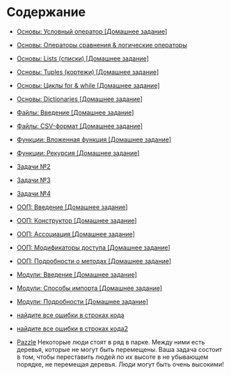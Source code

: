 # Содержание
- [Основы: Условный оператор [Домашнее задание]](https://github.com/Nutamy/mitapp/blob/main/Fundamentals%20of%20Python/task6.ipynb)
- [Основы: Операторы сравнения & логические операторы](https://github.com/Nutamy/mitapp/blob/main/Fundamentals%20of%20Python/task5.ipynb)
- [Основы: Lists (списки) [Домашнее задание]](https://github.com/Nutamy/mitapp/blob/main/Fundamentals%20of%20Python/task_lists.ipynb)
- [Основы: Tuples (кортежи) [Домашнее задание]](https://github.com/Nutamy/mitapp/blob/main/Fundamentals%20of%20Python/task_tupls.ipynb)
- [Основы: Циклы for & while [Домашнее задание]](https://github.com/Nutamy/mitapp/blob/main/Fundamentals%20of%20Python/task_for.ipynb)
- [Основы: Dictionaries [Домашнее задание]](https://github.com/Nutamy/mitapp/blob/main/Fundamentals%20of%20Python/task_dict.ipynb)

- [Файлы: Введение [Домашнее задание]](https://github.com/Nutamy/mitapp/blob/main/Fundamentals%20of%20Python/task_file.ipynb)
- [Файлы: CSV-формат [Домашнее задание]](https://github.com/Nutamy/mitapp/blob/main/Fundamentals%20of%20Python/task_csv.ipynb)
- [Функции: Вложенная функция [Домашнее задание]](https://github.com/Nutamy/mitapp/blob/main/Fundamentals%20of%20Python/def_in_def.ipynb)
- [Функции: Рекурсия [Домашнее задание]](https://github.com/Nutamy/mitapp/blob/main/Fundamentals%20of%20Python/task_re.ipynb)

- [Задачи №2](https://github.com/Nutamy/mitapp/blob/main/Fundamentals%20of%20Python/task_practice2.ipynb)
- [Задачи №3](https://github.com/Nutamy/mitapp/blob/main/Fundamentals%20of%20Python/task_practice3.ipynb)
- [Задачи №4](https://github.com/Nutamy/mitapp/blob/main/Fundamentals%20of%20Python/task8.ipynb)

- [ООП: Введение [Домашнее задание]](https://github.com/Nutamy/mitapp/blob/main/Fundamentals%20of%20Python/task_oop.ipynb)
- [ООП: Конструктор [Домашнее задание]](https://github.com/Nutamy/mitapp/blob/main/Fundamentals%20of%20Python/task_oop2.ipynb)
- [ООП: Ассоциация [Домашнее задание]](https://github.com/Nutamy/mitapp/blob/main/Fundamentals%20of%20Python/task_oop6.ipynb)
- [ООП: Модификаторы доступа [Домашнее задание]](https://github.com/Nutamy/mitapp/blob/main/Fundamentals%20of%20Python/task_oop4.ipynb)
- [ООП: Подробности о методах [Домашнее задание]](https://github.com/Nutamy/mitapp/blob/main/Fundamentals%20of%20Python/task_oop3.ipynb)

- [Модули: Введение [Домашнее задание]](https://github.com/Nutamy/mitapp/blob/main/Fundamentals%20of%20Python/task_modul_introduction.ipynb)
- [Модули: Способы импорта [Домашнее задание]](https://github.com/Nutamy/mitapp/blob/main/Fundamentals%20of%20Python/task_Import_methods.ipynb)
- [Модули: Подробности [Домашнее задание]](https://github.com/Nutamy/mitapp/blob/main/Fundamentals%20of%20Python/task_modules_hw3_prob.ipynb)

- [найдите все ошибки в строках кода](https://github.com/Nutamy/mitapp/blob/main/Fundamentals%20of%20Python/task_practice6.ipynb)
- [найдите все ошибки в строках кода2](https://github.com/Nutamy/mitapp/blob/main/Fundamentals%20of%20Python/task_practice5.ipynb)
- [Pazzle](https://github.com/Nutamy/mitapp/blob/main/Fundamentals%20of%20Python/task_practice4.ipynb)
Некоторые люди стоят в ряд в парке. Между ними есть деревья, которые не могут быть перемещены. Ваша задача состоит в том, чтобы переставить людей по их высоте в не убывающем порядке, не перемещая деревья. Люди могут быть очень высокими!
